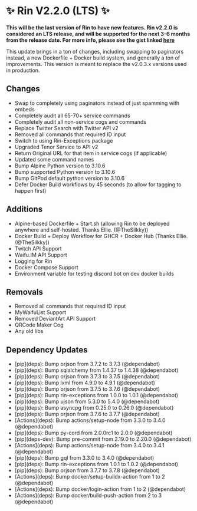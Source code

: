# ✨ Rin V2.2.0 (LTS) ✨

**This will be the last version of Rin to have new features. Rin v2.2.0 is considered an LTS release, and will be supported for the next 3-6 months from the release date. For more info, please see the gist linked [here](https://gist.github.com/No767/de27c61dc471ac331a45ea7c2bda62c0)**

This update brings in a ton of changes, including swapping to paginators instead, a new Dockerfile + Docker build system, and generally a ton of improvements. This version is meant to replace the v2.0.3.x versions used in production.

## Changes
- Swap to completely using paginators instead of just spamming with embeds
- Completely audit all 65-70+ service commands
- Completely audit all non-service cogs and commands
- Replace Twitter Search with Twitter API v2
- Removed all commands that required ID input
- Switch to using Rin-Exceptions package
- Upgraded Tenor Service to API v2
- Return Original URL for that item in service cogs (if applicable)
- Updated some command names
- Bump Alpine Python version to 3.10.6
- Bump supported Python version to 3.10.6
- Bump GitPod default python version to 3.10.6
- Defer Docker Build workflows by 45 seconds (to allow for tagging to happen first)

## Additions

- Alpine-based Dockerfile + Start.sh (allowing Rin to be deployed anywhere and self-hosted. Thanks Ellie. (@TheSilkky))  
- Docker Build + Deploy Workflow for GHCR + Docker Hub (Thanks Ellie. (@TheSilkky))
- Twitch API Support
- Waifu.IM API Support
- Logging for Rin
- Docker Compose Support
- Environment variable for testing discord bot on dev docker builds

## Removals
- Removed all commands that required ID input
- MyWaifuList Support
- Removed DeviantArt API Support
- QRCode Maker Cog
- Any old libs

## Dependency Updates
- \[pip](deps)\: Bump orjson from 3.7.2 to 3.7.3 (@dependabot)
- \[pip](deps)\: Bump sqlalchemy from 1.4.37 to 1.4.38 (@dependabot)
- \[pip](deps)\: Bump orjson from 3.7.3 to 3.7.5 (@dependabot)
- \[pip](deps)\: Bump lxml from 4.9.0 to 4.9.1 (@dependabot)
- \[pip](deps)\: Bump orjson from 3.7.5 to 3.7.6 (@dependabot)
- \[pip](deps)\: Bump rin-exceptions from 1.0.0 to 1.0.1 (@dependabot)
- \[pip](deps)\: Bump ujson from 5.3.0 to 5.4.0 (@dependabot)
- \[pip](deps)\: Bump asyncpg from 0.25.0 to 0.26.0 (@dependabot)
- \[pip](deps)\: Bump orjson from 3.7.6 to 3.7.7 (@dependabot)
- \[Actions](deps)\: Bump actions/setup-node from 3.3.0 to 3.4.0 (@dependabot)
- \[pip](deps)\: Bump py-cord from 2.0.0rc1 to 2.0.0 (@dependabot)
- \[pip](deps-dev)\: Bump pre-commit from 2.19.0 to 2.20.0 (@dependabot)
- \[Actions](deps)\: Bump actions/setup-node from 3.4.0 to 3.4.1 (@dependabot)
- \[pip](deps)\: Bump gql from 3.3.0 to 3.4.0 (@dependabot)
- \[pip](deps)\: Bump rin-exceptions from 1.0.1 to 1.0.2 (@dependabot)
- \[pip](deps)\: Bump orjson from 3.7.7 to 3.7.8 (@dependabot)
- \[Actions](deps)\: Bump docker/setup-buildx-action from 1 to 2 (@dependabot)
- \[Actions](deps)\: Bump docker/login-action from 1 to 2 (@dependabot)
- \[Actions](deps)\: Bump docker/build-push-action from 2 to 3 (@dependabot)